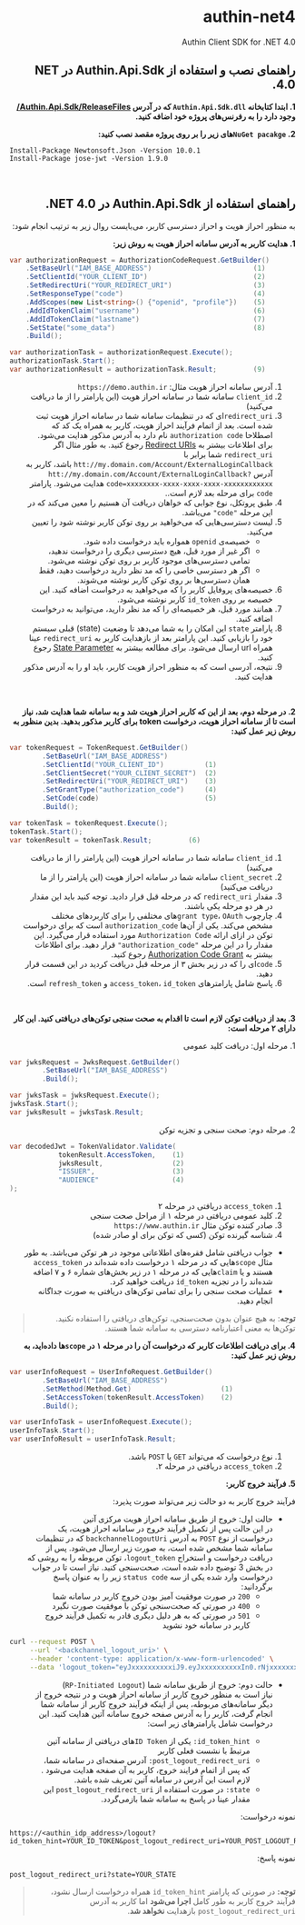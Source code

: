 **<h1 dir="rtl">authin-net4</h1>**
<p dir="rtl">Authin Client SDK for .NET 4.0</p>

<h2 dir="rtl">راهنمای نصب و استفاده از Authin.Api.Sdk در NET 4.0.</h2>

**<p dir="rtl">1. ابتدا کتابخانه <code>Authin.Api.Sdk.dll</code> که در آدرس <a href="https://github.com/authiniam/authin-net4/tree/master/Authin.Api.Sdk/ReleaseFiles">Authin.Api.Sdk/ReleaseFiles/</a> وجود دارد را به رفرنس‌های پروژه خود اضافه کنید.</p>**

**<p dir="rtl">2. <code>NuGet pacakge</code>های زیر را بر روی پروژه مقصد نصب کنید:</p>**

```
Install-Package Newtonsoft.Json -Version 10.0.1
Install-Package jose-jwt -Version 1.9.0
```
<br/>
<h2 dir="rtl">راهنمای استفاده از Authin.Api.Sdk در NET 4.0.</h2>

<p dir="rtl">به منظور احراز هویت و احراز دسترسی کاربر، می‌بایست روال زیر به ترتیب انجام شود:</p>

**<p dir="rtl">1. هدایت کاربر به آدرس سامانه احراز هویت به روش زیر:</p>**


```csharp
var authorizationRequest = AuthorizationCodeRequest.GetBuilder()
    .SetBaseUrl("IAM_BASE_ADDRESS")                         (1)
    .SetClientId("YOUR_CLIENT_ID")                          (2)
    .SetRedirectUri("YOUR_REDIRECT_URI")                    (3)
    .SetResponseType("code")                                (4)
    .AddScopes(new List<string>() {"openid", "profile"})    (5)
    .AddIdTokenClaim("username")                            (6)
    .AddIdTokenClaim("lastname")                            (7)
    .SetState("some_data")                                  (8)
    .Build();

var authorizationTask = authorizationRequest.Execute();
authorizationTask.Start();
var authorizationResult = authorizationTask.Result;         (9)
```
<ol dir="rtl">
	<li>آدرس سامانه احراز هویت مثال:  <code>https://demo.authin.ir</code></li>
	<li><code>client_id</code> سامانه شما در سامانه احراز هویت (این پارامتر را از ما دریافت می‌کنید)</li>
	<li><code>redirect_uri</code>ای که در تنظیمات سامانه شما در سامانه احراز هویت ثبت شده است. بعد از اتمام فرآیند احراز هویت، کاربر به همراه یک کد که اصطلاحا <code>authorization code</code> نام دارد به آدرس مذکور هدایت می‌شود. برای اطلاعات بیشتر به <a href="https://www.oauth.com/oauth2-servers/redirect-uris/">Redirect URIs</a> رجوع کنید. به طور مثال اگر <code>redirect_uri</code> شما برابر با <code>htt://my.domain.com/Account/ExternalLoginCallback</code> باشد، کاربر به آدرس <code>htt://my.domain.com/Account/ExternalLoginCallback?code=xxxxxxxx-xxxx-xxxx-xxxx-xxxxxxxxxxxx</code> هدایت می‌شود. پارامتر <code>code</code> برای مرحله بعد لازم است..</li>
	<li>طبق پروتکل، نوع جوابی که خواهان دریافت آن هستیم را معین می‌کند که در این مرحله <code>"code"</code> می‌باشد.</li>
	<li>لیست دسترسی‌هایی که می‌خواهید بر روی توکن کاربر نوشته شود را تعیین می‌کنید.
		<ul>
			<li>خصیصه‌ی <code>openid</code> همواره باید درخواست داده شود.</li>
			<li>اگر غیر از مورد قبل، هیچ دسترسی دیگری را درخواست ندهید، تمامی دسترسی‌های موجود کاربر بر روی توکن نوشته می‌شود.</li>
			<li>اگر هر دسترسی خاصی را که مد نظر دارید درخواست دهید، فقط همان دسترسی‌ها بر روی توکن
    کاربر نوشته می‌شوند.</li>
		</ul>
	</li>
	<li>خصیصه‌های پروفایل کاربر را که می‌خواهید به درخواست اضافه کنید. این خصیصه بر روی <code>id_token</code> کاربر نوشته می‌شود.</li>
	<li>همانند مورد قبل، هر خصیصه‌ای را که مد نظر دارید، می‌توانید به درخواست اضافه کنید.</li>
    <li>پارامتر <code>state</code> این امکان را به شما می‌دهد تا وضعیت (state) قبلی سیستم خود را بازیابی کنید. این پارامتر بعد از بازهدایت کاربر به <code>redirect_uri</code> عینا همراه url ارسال می‌شود. برای مطالعه بیشتر به <a href="https://auth0.com/docs/protocols/oauth2/oauth-state">State Parameter</a> رجوع کنید.</li>
	<li>نتیجه، آدرسی است که به منظور احراز هویت کاربر، باید او را به آدرس مذکور هدایت کنید.</li>
</ol>
   
<br/>	 

**<p dir="rtl">2. در مرحله دوم، بعد از این که کاربر احراز هویت شد و به سامانه شما هدایت شد، نیاز است تا از سامانه احراز هویت، درخواست token برای کاربر مذکور بدهید. بدین منظور به روش زیر عمل کنید:</p>**

```csharp
var tokenRequest = TokenRequest.GetBuilder()
		.SetBaseUrl("IAM_BASE_ADDRESS")
		.SetClientId("YOUR_CLIENT_ID")          (1)
		.SetClientSecret("YOUR_CLIENT_SECRET")  (2)
		.SetRedirectUri("YOUR_REDIRECT_URI")    (3)
		.SetGrantType("authorization_code")     (4)
		.SetCode(code)                          (5)
		.Build();

var tokenTask = tokenRequest.Execute();
tokenTask.Start();
var tokenResult = tokenTask.Result;         (6)
```
<ol dir="rtl">
	<li><code>client_id</code> سامانه شما در سامانه احراز هویت (این پارامتر را از ما دریافت می‌کنید)</li>
	<li><code>client_secret</code> سامانه شما در سامانه احراز هویت (این پارامتر را از ما دریافت می‌کنید)</li>
	<li>مقدار <code>redirect_uri</code> که در مرحله قبل قرار دادید. توجه کنید باید این مقدار در هر دو مرحله یکی باشند.</li>
	<li>چارچوب <code>grant type</code>، <code>OAuth</code>های مختلفی را برای کاربردهای مختلف مشخص می‌کند. یکی از آن‌ها <code>authorization_code</code> است که برای درخواست توکن در ازای ارائه <code>Authorization Code</code> مورد استفاده قرار می‌گیرد. این مقدار را در این مرحله <code>"authorization_code"</code> قرار دهید. برای اطلاعات بیشتر به <a href="https://www.oauth.com/oauth2-servers/server-side-apps/authorization-code/">Authorization Code Grant</a> رجوع کنید.</li>
	<li><code>code</code>ای را که در زیر بخش ۳ از مرحله قبل دریافت کردید در این قسمت قرار دهید.</li>
	<li>پاسخ شامل پارامترهای <code>access_token</code>، <code>id_token</code> و <code>refresh_token</code> است.</li>
</ol>

<br/>	 

**<p dir="rtl">3. بعد از دریافت توکن لازم است تا اقدام به صحت سنجی توکن‌های دریافتی کنید. این کار دارای ۲ مرحله است:</p>**
<p dir="rtl"> 1. مرحله اول: دریافت کلید عمومی</p>

```csharp
var jwksRequest = JwksRequest.GetBuilder()
		.SetBaseUrl("IAM_BASE_ADDRESS")
		.Build();

var jwksTask = jwksRequest.Execute();
jwksTask.Start();
var jwksResult = jwksTask.Result;
```

<p dir="rtl"> 2. مرحله دوم: صحت سنجی و تجزیه توکن</p>

```csharp
var decodedJwt = TokenValidator.Validate(
			tokenResult.AccessToken,    (1)
			jwksResult,                 (2)
			"ISSUER",                   (3)
			"AUDIENCE"                  (4)
);
```
<ol dir="rtl">
	<li><code>access_token</code> دریافتی در مرحله ۲</li>
	<li>کلید عمومی دریافتی در مرحله ۱ از مراحل صحت سنجی</li>
	<li>صادر کننده توکن مثال <code>https://www.authin.ir</code></li>
	<li>شناسه گیرنده توکن (کسی که توکن برای او صادر شده)</li>
</ol>
	
<ul dir="rtl">
	<li>جواب دریافتی شامل فقره‌های اطلاعاتی موجود در هر توکن می‌باشد. به طور مثال <code>scope</code>هایی که در مرحله ۱ درخواست داده شده‌اند در <code>access_token</code> هستند و یا <code>claim</code>هایی  که در مرحله ۱ در زیر بخش‌های شماره ۶ و ۷ اضافه شده‌اند را در تجزیه <code>id_token</code> دریافت خواهید کرد.
	</li>
    <li>عملیات صحت سنجی را برای تمامی توکن‌های دریافتی به صورت جداگانه انجام دهید.
	</li>
</ul>

<blockquote dir="rtl"> <strong>توجه</strong>: به هیچ عنوان بدون صحت‌سنجی، توکن‌های دریافتی را استفاده نکنید. توکن‌ها به معنی اعتبارنامه دسترسی به سامانه شما هستند. </blockquote>

**<p dir="rtl">4. برای دریافت اطلاعات کاربر که درخواست آن را در مرحله ۱ در <code>scope</code>ها داده‌اید، به روش زیر عمل کنید:</p>**

```csharp
var userInfoRequest = UserInfoRequest.GetBuilder()
		.SetBaseUrl("IAM_BASE_ADDRESS")
		.SetMethod(Method.Get)                      (1)
		.SetAccessToken(tokenResult.AccessToken)    (2)
		.Build();

var userInfoTask = userInfoRequest.Execute();
userInfoTask.Start();
var userInfoResult = userInfoTask.Result;
```
<ol dir="rtl">
	<li>نوع درخواست که می‌تواند <code>GET</code> یا <code>POST</code> باشد.</li>
	<li><code>access_token</code> دریافتی در مرحله ۲.</li>
</ol>

**<p dir="rtl">5. فرآیند خروج کاربر:</p>**

<p dir="rtl">فرآیند خروج کاربر به دو حالت زیر می‌تواند صورت پذیرد:</p>

<ul dir="rtl">
	<li>حالت اول: خروج از طریق سامانه احراز هویت مرکزی آتین<br/>
     در این حالت پس از تکمیل فرآیند خروج در سامانه احراز هویت، یک درخواست از نوع <code>POST</code> به آدرس <code>backchannelLogoutUri</code> که در تنظیمات سامانه شما مشخص شده است،  به صورت زیر ارسال می‌شود.  پس از دریافت درخواست و استخراج <code>logout_token</code>، توکن مربوطه را به روشی که در بخش 3 توضیح داده شده است، صحت‌سنجی کنید. نیاز است تا در جواب درخواست وارد شده یکی از سه <code>status code</code> زیر را به عنوان پاسخ برگردانید:
        <ul>
            <li><code>200</code> در صورت موفقیت آمیز بودن خروج کاربر در سامانه شما</li>
            <li><code>400</code> در صورتی که صحت‌سنجی توکن با موفقیت صورت نگیرد</li>
            <li><code>501</code> در صورتی که به هر دلیل دیگری قادر به تکمیل فرآیند خروج کاربر در سامانه خود نشوید</li>
        </ul>
	</li>
</ul>

```bash
curl --request POST \
     --url '<backchannel_logout_uri>' \
     --header 'content-type: application/x-www-form-urlencoded' \
     --data 'logout_token="eyJxxxxxxxxxxiJ9.eyJxxxxxxxxxxIn0.rNjxxxxxxxxxxb1E"'
```

<ul dir="rtl">
	<li>حالت دوم: خروج از طریق سامانه شما (<code>RP-Initiated Logout</code>)<br/> نیاز است به منظور خروج کاربر از سامانه احراز هویت و در نتیجه خروج از دیگر سامانه‌های مربوطه، پس از اینکه فرآیند خروج کاربر از سامانه شما انجام گرفت، کاربر را به آدرس صفحه خروج سامانه آتین هدایت کنید. این درخواست شامل پارامترهای زیر است:
	</li>
    <ul dir="rtl">
        <li><code>id_token_hint:</code> یکی از <code>ID Token</code>های دریافتی از سامانه آتین مرتبط با نشست فعلی کاربر</li>
        <li><code>post_logout_redirect_uri:</code> آدرس صفحه‌ای در سامانه شما، که پس از اتمام فرایند خروج، کاربر به آن صفحه هدایت می‌‌شود . لازم است این آدرس در سامانه آتین تعریف شده باشد.</li>
        <li><code>state:</code> در صورت استفاده از <code>post_logout_redirect_uri</code> این مقدار عینا در پاسخ به سامانه شما بازمی‌گردد.</li>
    </ul>
</ul>


<p dir="rtl">نمونه درخواست:</p>

```
https://<authin_idp_address>/logout?id_token_hint=YOUR_ID_TOKEN&post_logout_redirect_uri=YOUR_POST_LOGOUT_REDIRECT_URI&state=YOUR_STATE
```

<p dir="rtl">نمونه پاسخ:</p>

```
post_logout_redirect_uri?state=YOUR_STATE
```

<blockquote dir="rtl"> <strong>توجه:</strong> در صورتی که پارامتر  <code>id_token_hint</code> همراه درخواست ارسال نشود، فرآیند خروج کاربر به طور کامل <strong>اجرا می‌شود</strong> اما کاربر به آدرس <code>post_logout_redirect_uri</code> بازهدایت <strong>نخواهد شد</strong>.</blockquote>
